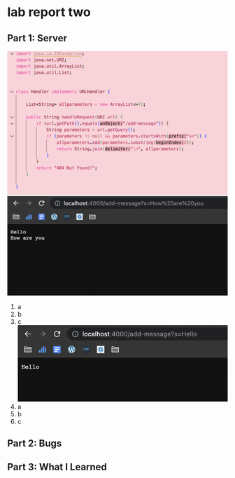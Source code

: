 # lab report two

## Part 1: Server
![Image](a.png)
![Image](b.png)
1. a
2. b
3. c
![Image](c.png)
1. a
2. b
3. c

## Part 2: Bugs

## Part 3: What I Learned 
